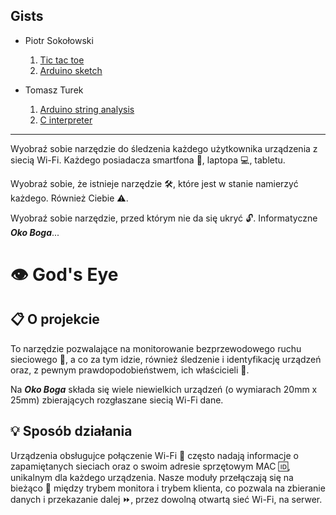 ## Gists

- Piotr Sokołowski
    1. [Tic tac toe](https://gist.github.com/sokoloowski/aa95cbfa15a8e3381088ea4b315e0acc)
    2. [Arduino sketch](https://gist.github.com/sokoloowski/93365f6dec794736d367893299704e8f)
    
- Tomasz Turek
    1. [Arduino string analysis](https://gist.github.com/Tom2rec/074ad085250204601162ca165ba2a2a0)
    2. [C interpreter](https://gist.github.com/Tom2rec/1af55bd9ed095bea9dee750d39ec5d1f)

---

Wyobraź sobie narzędzie do śledzenia każdego użytkownika urządzenia z siecią Wi-Fi. Każdego posiadacza smartfona :iphone:, laptopa :computer:, tabletu.

Wyobraź sobie, że istnieje narzędzie :hammer_and_wrench:, które jest w stanie namierzyć każdego. Również Ciebie :warning:.

Wyobraź sobie narzędzie, przed którym nie da się ukryć :unlock:. Informatyczne **_Oko Boga_**...

# :eye: God's Eye

## :clipboard: O projekcie 

To narzędzie pozwalające na monitorowanie bezprzewodowego ruchu sieciowego :satellite:, a co za tym idzie, również śledzenie i identyfikację urządzeń oraz, z pewnym prawdopodobieństwem, ich właścicieli :pouting_face:.

Na **_Oko Boga_** składa się wiele niewielkich urządzeń (o wymiarach 20mm x 25mm) zbierających rozgłaszane siecią Wi-Fi dane.

## :bulb: Sposób działania 

Urządzenia obsługujce połączenie Wi-Fi :signal_strength: często nadają informacje o zapamiętanych sieciach oraz o swoim adresie sprzętowym MAC :id:, unikalnym dla każdego urządzenia. Nasze moduły przełączają się na bieżąco :twisted_rightwards_arrows: między trybem monitora i trybem klienta, co pozwala na zbieranie danych i przekazanie dalej :fast_forward:, przez dowolną otwartą sieć Wi-Fi, na serwer.
